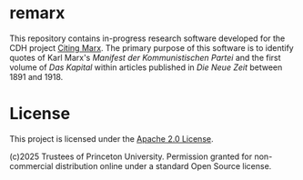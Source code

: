 # remarx

This repository contains in-progress research software developed for the CDH project
[Citing Marx](https://cdh.princeton.edu/projects/citing-marx/).
The primary purpose of this software is to identify quotes of Karl Marx's _Manifest
der Kommunistischen Partei_ and the first volume of _Das Kapital_ within articles
published in _Die Neue Zeit_ between 1891 and 1918.

# License

This project is licensed under the [Apache 2.0 License](LICENSE).

(c)2025 Trustees of Princeton University. Permission granted for non-commercial
distribution online under a standard Open Source license.

